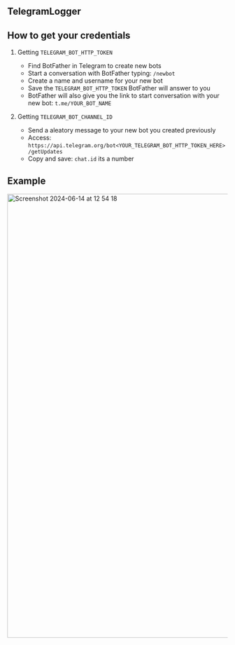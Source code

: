 ## TelegramLogger

## How to get your credentials

1. Getting `TELEGRAM_BOT_HTTP_TOKEN`
   - Find BotFather in Telegram to create new bots
   - Start a conversation with BotFather typing: `/newbot`
   - Create a name and username for your new bot
   - Save the `TELEGRAM_BOT_HTTP_TOKEN` BotFather will answer to you
   - BotFather will also give you the link to start conversation with your new bot: `t.me/YOUR_BOT_NAME`

2. Getting `TELEGRAM_BOT_CHANNEL_ID`
   - Send a aleatory message to your new bot you created previously
   - Access: `https://api.telegram.org/bot<YOUR_TELEGRAM_BOT_HTTP_TOKEN_HERE>/getUpdates`
   - Copy and save: `chat.id` its a number

## Example

<img width="1013" alt="Screenshot 2024-06-14 at 12 54 18" src="https://github.com/AlexGalhardo/telegram-logger/assets/19540357/e1775fa5-4617-480f-a4df-f4f947c350a5">
